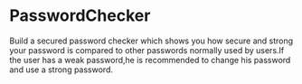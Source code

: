 # PasswordChecker
Build a secured password checker which shows you how secure and strong your password is compared to other passwords normally used by users.If the user has a weak password,he is recommended to change his password and use a strong password.
